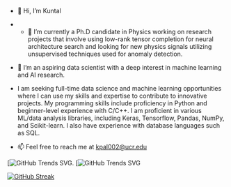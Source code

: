 - 👋 Hi, I’m Kuntal
- - 🌱 I’m currently a Ph.D candidate in Physics working on research projects that involve using low-rank tensor completion for neural architecture search and looking for new physics signals utilizing unsupervised techniques used for anomaly detection.

- 👀 I’m an aspiring data scientist with a deep interest in machine learning and AI research.
- I am seeking full-time data science and machine learning opportunities where I can use my skills and expertise to contribute to innovative projects. My programming skills include proficiency in Python and beginner-level experience with C/C++. I am proficient in various ML/data analysis libraries, including Keras, Tensorflow, Pandas, NumPy, and Scikit-learn. I also have experience with database languages such as SQL.
- 📫 Feel free to reach me at kpal002@ucr.edu

<!---
kpal002/kpal002 is a ✨ special ✨ repository because its `README.md` (this file) appears on your GitHub profile.
You can click the Preview link to take a look at your changes.
--->

[![GitHub Trends SVG](https://api.githubtrends.io/user/svg/kpal002/repos?time_range=one_year&theme=dark). [![GitHub Trends SVG](https://api.githubtrends.io/user/svg/kpal002/langs?time_range=one_year&theme=dark)

[![GitHub Streak](https://streak-stats.demolab.com/?user=kpal002&theme=dark)](https://git.io/streak-stats)
